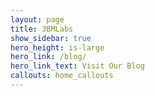 ```yaml
---
layout: page
title: 3BMLabs
show_sidebar: true
hero_height: is-large
hero_link: /blog/
hero_link_text: Visit Our Blog
callouts: home_callouts
---
```

